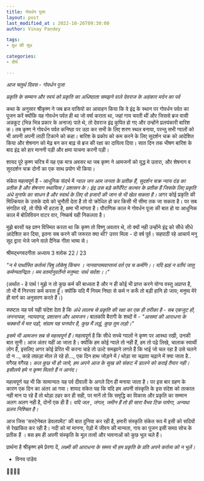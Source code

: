```yaml
---
title: गोवर्धन पूजा
layout: post
last_modified_at : 2022-10-26T09:30:00
author: Vinay Pandey

tags:
- बुध की सुध

categories:
- दीर्घ

---
```


*आज चतुर्थ दिवस - गोवर्धन पूजा*

*प्रकृति के सम्मान और स्वयं को प्रकृति का अधिष्ठाता समझने वाले देवराज के अहंकार मर्दन का पर्व* 

कथा के अनुसार श्रीकृष्ण ने जब ब्रज वासियो का आवाहन किया कि वे इंद्र के स्थान पर गोवर्धन पर्वत का पूजन करें क्योंकि यह गोवर्धन पर्वत ही था जो वर्षा कराता था, जहां गाय चरती थीं और जिससे ब्रज वासी अन्नकूट (भिन्न भिन्न प्रकार के अनाज) पाते थे, तो देवराज इंद्र कुपित हो गए और उन्होंने प्रलयंकारी बारिश क। तब कृष्ण ने गोवर्धन पर्वत कनिष्ठा पर उठा कर सभी के लिए शरण स्थल बनाया, परन्तु सभी ग्वालों को भी अपनी अपनी लाठी टिकाने को कहा। बारिश के प्रकोप को कम करने के लिए सुदर्शन चक्र को आदेशित किया और शेषनाग को मेढ़ बन कर बाढ़ से ब्रज की रक्षा का दायित्व दिया।  सात दिन तक भीषण बारिश के बाद इंद्र को हार माननी पड़ी और क्षमा याचना करनी पड़ी।

शायद पूरे कृष्ण चरित्र में यह एक मात्र अवसर था जब कृष्ण ने आमजनों को युद्ध मे उतारा, और शेषनाग व सुरदर्शन चक्र दोनों का एक साथ प्रयोग भी किया।

संकेत महत्वपूर्ण हैं -
आधुनिक संदर्भ में *ग्वाल जन आम जनता के प्रतीक हैं, सुदर्शन चक्र न्याय दंड का प्रतीक है और शेषनाग  स्थायित्व / प्रशासन के। इंद्र उस बड़े कॉर्पोरेट कल्चर के प्रतीक हैं जिसके लिए प्रकृति अंधे मुनाफे का साधन है और स्वार्थ के लिए वो हजारों की जान से भी खेल सकता है।* अगर कोई प्रकृति की मिल्कियत के उसके दावे को चुनौती देता है तो वो क्रोधित हो कर किसी भी सीमा तक जा सकता है। पर सब संगठित रहें, तो पीछे भी हटता है, क्षमा भी मांगता है। पौराणिक काल मे गोवर्धन पूजा की बात हो या आधुनिक काल में बोलिवियन वाटर वार, निष्कर्ष यही निकलता है।

मुझे बरसों यह प्रश्न विस्मित करता था कि कृष्ण तो विष्णु अवतार थे, तो क्यों नही उन्होंने इंद्र को सीधे सीधे आदेशित कर दिया, इतना सब करने की जरूरत क्या थी? उत्तर मिला - दो वर्ष पूर्व। सहपाठी रहे आचार्य मनु सूद द्वारा भेजे जाने वाले दैनिक गीता भाष्य से। 

श्रीमद्भगवदगीता अध्याय 3 श्लोक 22 / 23 

_"न मे पार्थास्ति कर्तव्यं त्रिषु लोकेषु किंचन ।_ 
_नानवाप्तमवाप्तव्यं वर्त एव च कर्मणि।।_
_यदि ह्यहं न वर्तेयं जातु कर्मण्यतन्द्रितः।_
_मम वतर्मानुवर्तेन्ते मनुष्या: पार्थ सर्वशः।।"_

(अर्थात - हे पार्थ ! मुझे न तो कुछ कर्म की बाध्यता है और न ही कोई भी प्राप्त करने योग्य वस्तु अप्राप्त है, तो भी मैं निरन्तर कर्म करता हूँ। क्योंकि यदि मैं नियम निष्ठा से कर्म न करूँ तो बड़ी हानि हो जाय; मनुष्य मेरे ही मार्ग का अनुसरण करते हैं।)

स्पष्टतः यह पर्व यही संदेश देता है कि *अंधे लालच से प्रकृति की रक्षा का एक ही तरीका है - सब एकजुट हों, जननायक, न्यायदण्ड, प्रशासन और आमजन।* 
बालकवि बैरागी के शब्दों में -
_"आसमां की आराधना के चक्करों में मत पड़ो,_
_संग्राम यह घनघोर है, कुछ मैं लड़ूं, कुछ तुम लड़ो।"_


*इसमे भी आमजन सब से महत्वपूर्ण हैं।* महत्वपूर्ण है कि सीधे सच्चे ग्वालों ने कृष्ण पर आस्था रखी, उनकी बात सुनी। आज अंतर यहीं आ जाता है। क्योंकि हम कोई ग्वाले तो नही हैं, हम तो पढ़े लिखे, चालाक स्वार्थी लोग हैं, इसलिए अगर कोई प्रेरित भी करना चाहे तो उल्टे समझाने लगते हैं कि भाई जो चल रहा है उसे चलने दो न .., काहे लफ़ड़ा मोल ले रहे हो..., एक दिन हाथ जोड़ने में / थोड़ा सा चढ़ावा चढ़ाने में क्या जाता है.. वगैरह वगैरह। *कल कुछ भी हो जाये, हम अपने आज के सुख को संकट में डालने को कतई तैयार नही। इसीलये हमे न कृष्ण मिलते हैं न आनंद।*

महत्वपूर्ण यह भी कि सामान्यतः यह पर्व दीवाली के अगले दिन ही मनाया जाता है। पर इस बार ग्रहण के कारण एक दिन का अंतर आ गया।  शायद संकेत यह कि यदि हम अपनी संस्कृति के इस संदेश को तत्काल नही मान पा रहे हैं तो थोड़ा ठहर कर ही सही, पर मानें तो कि समृद्धि का विकास और प्रकृति का सम्मान अलग अलग नही है, दोनों एक ही हैं। *यदि जल , जंगल, जमीन हैं तो ही सारा वैभव टिक पायेगा, अन्यथा प्रलय निश्चित है।*  

आज जिस 'सस्टेनेबल डेवलपमेंट' की बात दुनिया कर रही है, हमारी संस्कृति संकेत रूप में इसी को सदियों से रेखांकित कर रही है। नदी को मां मानना, पेड़ों में जीवन की मान्यता, गाय का पूजन इसी समग्र सोच के प्रतीक हैं । बस हम ही अपनी संस्कृति के मूल तत्वों और भावनाओं को कुछ भूल चले हैं। 

प्रार्थना है
श्रीकृष्ण हमे प्रेरणा दें, 
*लक्ष्मी की आराधना के समय भी हम प्रकृति के प्रति अपने कर्तव्य को न भूलें।* 

- विनय पांडेय

🙏🌷🌷🙏
